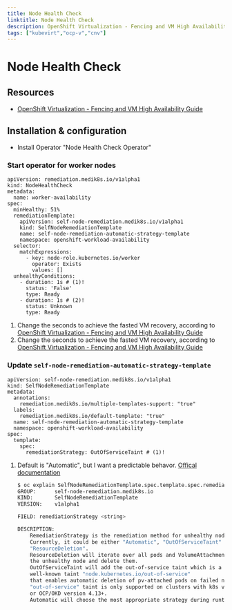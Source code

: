 ```yaml
---
title: Node Health Check
linktitle: Node Health Check
description: OpenShift Virtualization - Fencing and VM High Availability Guide
tags: ["kubevirt","ocp-v","cnv"]
---
```

# Node Health Check

## Resources

* [OpenShift Virtualization - Fencing and VM High Availability Guide](https://access.redhat.com/articles/7057929)

## Installation & configuration

* Install Operator "Node Health Check Operator"

### Start operator for worker nodes

``` { .yaml .annotate }
apiVersion: remediation.medik8s.io/v1alpha1
kind: NodeHealthCheck
metadata:
  name: worker-availability
spec:
  minHealthy: 51%
  remediationTemplate:
    apiVersion: self-node-remediation.medik8s.io/v1alpha1
    kind: SelfNodeRemediationTemplate
    name: self-node-remediation-automatic-strategy-template
    namespace: openshift-workload-availability
  selector:
    matchExpressions:
      - key: node-role.kubernetes.io/worker
        operator: Exists
        values: []
  unhealthyConditions:
    - duration: 1s # (1)!
      status: 'False'
      type: Ready
    - duration: 1s # (2)!
      status: Unknown
      type: Ready
```

1. Change the seconds to achieve the fasted VM recovery, according to [OpenShift Virtualization - Fencing and VM High Availability Guide](https://access.redhat.com/articles/7057929#test-results-9)
2. Change the seconds to achieve the fasted VM recovery, according to [OpenShift Virtualization - Fencing and VM High Availability Guide](https://access.redhat.com/articles/7057929#test-results-9)

### Update `self-node-remediation-automatic-strategy-template`

``` { .yaml .hl_lines="13" .annotate }
apiVersion: self-node-remediation.medik8s.io/v1alpha1
kind: SelfNodeRemediationTemplate
metadata:
  annotations:
    remediation.medik8s.io/multiple-templates-support: "true"
  labels:
    remediation.medik8s.io/default-template: "true"
  name: self-node-remediation-automatic-strategy-template
  namespace: openshift-workload-availability
spec:
  template:
    spec:
      remediationStrategy: OutOfServiceTaint # (1)!
```

1. Default is "Automatic", but I want a predictable behavor. [Offical documentation](https://docs.redhat.com/en/documentation/workload_availability_for_red_hat_openshift/23.2/html-single/remediation_fencing_and_maintenance/index#about-self-node-remediation-operator_self-node-remediation-operator-remediate-nodes)

    ```bash
    $ oc explain SelfNodeRemediationTemplate.spec.template.spec.remediationStrategy
    GROUP:      self-node-remediation.medik8s.io
    KIND:       SelfNodeRemediationTemplate
    VERSION:    v1alpha1

    FIELD: remediationStrategy <string>

    DESCRIPTION:
        RemediationStrategy is the remediation method for unhealthy nodes.
        Currently, it could be either "Automatic", "OutOfServiceTaint" or
        "ResourceDeletion".
        ResourceDeletion will iterate over all pods and VolumeAttachment related to
        the unhealthy node and delete them.
        OutOfServiceTaint will add the out-of-service taint which is a new
        well-known taint "node.kubernetes.io/out-of-service"
        that enables automatic deletion of pv-attached pods on failed nodes,
        "out-of-service" taint is only supported on clusters with k8s version 1.26+
        or OCP/OKD version 4.13+.
        Automatic will choose the most appropriate strategy during runtime.
    ```
